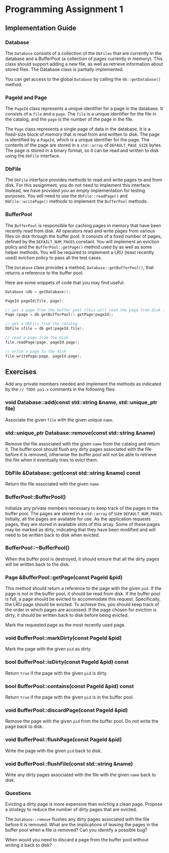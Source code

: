 # Programming Assignment 1

## Implementation Guide

### Database

The `Database` consists of a collection of the `DbFiles` that are currently in the database and a BufferPool (a
collection of pages currently in memory). This class should support adding a new file, as well as retrieve information
about stored files. The Database class is partially implemented.

You can get access to the global `Database` by calling the `db::getDatabase()` method.

### PageId and Page

The `PageId` class represents a unique identifier for a page in the database. It consists of a `file` and a `page`.
The `file` is a unique identifier for the file in the catalog, and the `page` is the number of the page in the file.

The `Page` class represents a single page of data in the database. It is a fixed-size block of memory that is read from
and written to disk. The page is identified by a `PageId`, which is a unique identifier for the page. The contents of
the page are stored in a `std::array` of `DEFAULT_PAGE_SIZE` bytes. The page is stored in a binary format, so it can be
read and written to disk using the `DbFile` interface.

### DbFile

The `DbFile` interface provides methods to read and write pages to and from disk. For this assignment, you do not need
to implement this interface. Instead, we have provided you an empty implementation for testing purposes. You will need
to use the `DbFile::readPage()` and `DbFile::writePage()` methods to implement the `BufferPool` methods.

### BufferPool

The `BufferPool` is responsible for caching pages in memory that have been recently read from disk. All operators read
and write pages from various files on disk through the buffer pool. It consists of a fixed number of pages, defined by
the `DEFAILT_NUM_PAGES` constant. You will implement an eviction policy and the `BufferPool::getPage()` method used by
as well as some helper methods. You will be required to implement a LRU (least recently used) eviction policy to pass
all the test cases.

The `Database` class provides a method, `Database::getBufferPool()`, that returns a reference to the buffer pool.

Here are some snippets of code that you may find useful:

```cpp
Database &db = getDatabase();

PageId pageId{file, page};

// get a page from the buffer pool (this will read the page from disk if it is not already in memory)
Page &page = db.getBufferPool().getPage(pageId);

// get a DbFile from the catalog
DbFile &file = db.get(pageId.file);

// read a page from the disk
file.readPage(page, pageId.page);

// write a page to the disk
file.writePage(page, pageId.page);
```

## Exercises

Add any private members needed and implement the methods as indicated by the `// TODO pa1.x` comments in the following
files:

### void Database::add(const std::string &name, std::unique_ptr<DbFile> file)

Associate the given `file` with the given unique `name`.

### std::unique_ptr<DbFile> Database::remove(const std::string &name)

Remove the file associated with the given `name` from the catalog and return it. The buffer pool should flush any dirty
pages associated with the file before it is removed, otherwise the buffer pool will not be able to retrieve the file
when it eventually tries to evict them.

### DbFile &Database::get(const std::string &name) const

Return the file associated with the given `name`.

### BufferPool::BufferPool()

Initialize any private members necessary to keep track of the pages in the buffer pool. The pages are stored in a
`std::array` of size `DEFAULT_NUM_PAGES`. Initially, all the pages are available for use. As the application requests
pages, they are stored in available slots of this array. Some of these pages may be marked as dirty, indicating that
they have been modified and will need to be written back to disk when evicted.

### BufferPool::~BufferPool()

When the buffer pool is destroyed, it should ensure that all the dirty pages will be written back to the disk.

### Page &BufferPool::getPage(const PageId &pid)

This method should return a reference to the page with the given `pid`. If the page is not in the buffer pool, it should
be read from disk. If the buffer pool is full, a page should be evicted to accommodate this request. Specifically, the
LRU page should be evicted. To achieve this, you should keep track of the order in which pages are accessed. If the page
chosen for eviction is dirty, it should be written back to disk before being evicted.

Mark the requested page as the most recently used page.

### void BufferPool::markDirty(const PageId &pid)

Mark the page with the given `pid` as dirty.

### bool BufferPool::isDirty(const PageId &pid) const

Return `true` if the page with the given `pid` is dirty.

### bool BufferPool::contains(const PageId &pid) const

Return `true` if the page with the given `pid` is in the buffer pool.

### void BufferPool::discardPage(const PageId &pid)

Remove the page with the given `pid` from the buffer pool. Do not write the page back to disk.

### void BufferPool::flushPage(const PageId &pid)

Write the page with the given `pid` back to disk.

### void BufferPool::flushFile(const std::string &name)

Write any dirty pages associated with the file with the given `name` back to disk.

### Questions

Evicting a dirty page is more expensive than evicting a clean page. Propose a strategy to reduce the number of dirty
pages that are evicted.

The `Database::remove` flushes any dirty pages associated with the file before it is removed. What are the
implications of leaving the pages in the buffer pool when a file is removed? Can you identify a possible bug?

When would you need to discard a page from the buffer pool without writing it back to disk?
